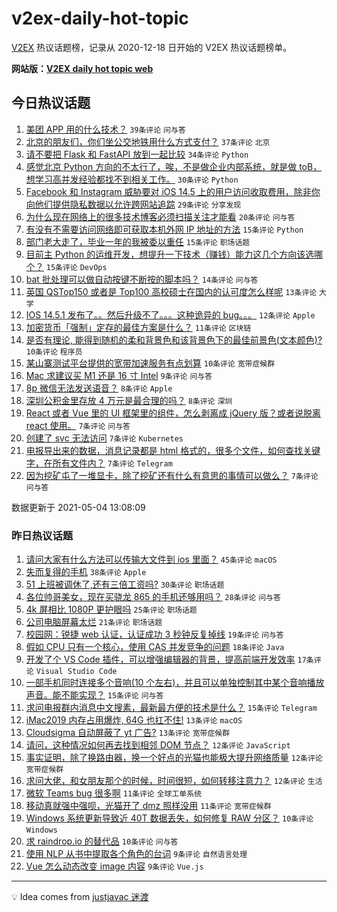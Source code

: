 # v2ex-daily-hot-topic

[V2EX](https://www.v2ex.com/) 热议话题榜，记录从 2020-12-18 日开始的 V2EX 热议话题榜单。

**网站版：[V2EX daily hot topic web](https://boojack.github.io/v2ex-daily-hot-topic-web/)**

## 今日热议话题

<!-- TODAY BEGIN -->

1. [美团 APP 用的什么技术？](https://www.v2ex.com/t/774833) `39条评论` `问与答`
1. [北京的朋友们，你们坐公交地铁用什么方式支付？](https://www.v2ex.com/t/774819) `37条评论` `北京`
1. [请不要把 Flask 和 FastAPI 放到一起比较](https://www.v2ex.com/t/774831) `34条评论` `Python`
1. [感觉北京 Python 方向的不太行了，唉，不是做企业内部系统，就是做 toB，想学习高并发经验都找不到相关工作。](https://www.v2ex.com/t/774840) `30条评论` `Python`
1. [Facebook 和 Instagram 威胁要对 iOS 14.5 上的用户访问收取费用，除非你向他们提供隐私数据以允许跨网站追踪](https://www.v2ex.com/t/774864) `29条评论` `分享发现`
1. [为什么现在网络上的很多技术博客必须扫描关注才能看](https://www.v2ex.com/t/774882) `20条评论` `问与答`
1. [有没有不需要访问网络即可获取本机外网 IP 地址的方法](https://www.v2ex.com/t/774884) `15条评论` `Python`
1. [部门老大走了，毕业一年的我被委以重任](https://www.v2ex.com/t/774868) `15条评论` `职场话题`
1. [目前主 Python 的运维开发，想提升一下技术（赚钱）能力这几个方向该选哪个？](https://www.v2ex.com/t/774851) `15条评论` `DevOps`
1. [bat 批处理可以做自动按键不断按的脚本吗？](https://www.v2ex.com/t/774876) `14条评论` `问与答`
1. [英国 QSTop150 或者是 Top100 高校硕士在国内的认可度怎么样呢](https://www.v2ex.com/t/774859) `13条评论` `大学`
1. [IOS 14.5.1 发布了。。然后升级不了。。。这种诡异的 bug。。。](https://www.v2ex.com/t/774827) `12条评论` `Apple`
1. [加密货币「强制」定存的最佳方案是什么？](https://www.v2ex.com/t/774835) `11条评论` `区块链`
1. [是否有理论, 能得到随机的柔和背景色和该背景色下的最佳前景色(文本颜色)?](https://www.v2ex.com/t/774875) `10条评论` `程序员`
1. [某山寨测试平台提供的宽带加速服务有点划算](https://www.v2ex.com/t/774842) `10条评论` `宽带症候群`
1. [Mac 求建议买 M1 还是 16 寸 Intel](https://www.v2ex.com/t/774880) `9条评论` `问与答`
1. [8p 微信无法发送语音？](https://www.v2ex.com/t/774849) `8条评论` `Apple`
1. [深圳公积金里存放 4 万元是最合理的吗？](https://www.v2ex.com/t/774824) `8条评论` `深圳`
1. [React 或者 Vue 里的 UI 框架里的组件，怎么剥离成 jQuery 版？或者说脱离 react 使用。](https://www.v2ex.com/t/774878) `7条评论` `问与答`
1. [创建了 svc 无法访问](https://www.v2ex.com/t/774862) `7条评论` `Kubernetes`
1. [电报导出来的数据，消息记录都是 html 格式的，很多个文件，如何查找关键字，在所有文件内？](https://www.v2ex.com/t/774858) `7条评论` `Telegram`
1. [因为挖矿屯了一堆显卡，除了挖矿还有什么有意思的事情可以做么？](https://www.v2ex.com/t/774855) `7条评论` `问与答`

数据更新于 2021-05-04 13:08:09

<!-- TODAY END -->

### 昨日热议话题

<!-- YESTERDAY BEGIN -->

1. [请问大家有什么方法可以传输大文件到 ios 里面？](https://www.v2ex.com/t/774707) `45条评论` `macOS`
1. [失而复得的手机](https://www.v2ex.com/t/774698) `38条评论` `Apple`
1. [51 上班被调休了,还有三倍工资吗?](https://www.v2ex.com/t/774721) `30条评论` `职场话题`
1. [各位帅哥美女，现在买骁龙 865 的手机还够用吗？](https://www.v2ex.com/t/774754) `28条评论` `问与答`
1. [4k 屏相比 1080P 更护眼吗](https://www.v2ex.com/t/774776) `25条评论` `职场话题`
1. [公司电脑屏幕太烂](https://www.v2ex.com/t/774733) `21条评论` `职场话题`
1. [校园网：锐捷 web 认证，认证成功 3 秒钟反复掉线](https://www.v2ex.com/t/774703) `19条评论` `问与答`
1. [假如 CPU 只有一个核心，使用 CAS 并发竞争的问题](https://www.v2ex.com/t/774722) `18条评论` `Java`
1. [开发了个 VS Code 插件，可以增强编辑器的背景，提高前端开发效率](https://www.v2ex.com/t/774735) `17条评论` `Visual Studio Code`
1. [一部手机同时连接多个音响(10 个左右)，并且可以单独控制其中某个音响播放声音。能不能实现？](https://www.v2ex.com/t/774788) `15条评论` `问与答`
1. [求问电报群内消息中文搜素，最新最方便的技术是什么？](https://www.v2ex.com/t/774704) `15条评论` `Telegram`
1. [iMac2019 内存占用爆炸, 64G 也扛不住!](https://www.v2ex.com/t/774791) `13条评论` `macOS`
1. [Cloudsigma 自动屏蔽了 yt 广告?](https://www.v2ex.com/t/774751) `13条评论` `宽带症候群`
1. [请问，这种情况如何再去找到相邻 DOM 节点？](https://www.v2ex.com/t/774774) `12条评论` `JavaScript`
1. [事实证明，除了换路由器，换一个好点的光猫也能极大提升网络质量](https://www.v2ex.com/t/774765) `12条评论` `宽带症候群`
1. [求问大佬，和女朋友那个的时候，时间很短，如何转移注意力？](https://www.v2ex.com/t/774730) `12条评论` `生活`
1. [微软 Teams bug 很多啊](https://www.v2ex.com/t/774801) `11条评论` `全球工单系统`
1. [移动真就强中强呗，光猫开了 dmz 照样没用](https://www.v2ex.com/t/774770) `11条评论` `宽带症候群`
1. [Windows 系统更新导致近 40T 数据丢失，如何修复 RAW 分区？](https://www.v2ex.com/t/774775) `10条评论` `Windows`
1. [求 raindrop.io 的替代品](https://www.v2ex.com/t/774746) `10条评论` `问与答`
1. [使用 NLP 从书中提取各个角色的台词](https://www.v2ex.com/t/774795) `9条评论` `自然语言处理`
1. [Vue 怎么动态改变 image 内容](https://www.v2ex.com/t/774786) `9条评论` `Vue.js`

<!-- YESTERDAY END -->

---

💡 Idea comes from [justjavac 迷渡](https://github.com/justjavac/)
